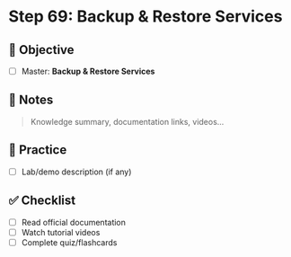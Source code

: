 # Step 69: Backup & Restore Services

## 🎯 Objective
- [ ] Master: **Backup & Restore Services**

## 📘 Notes
> Knowledge summary, documentation links, videos...

## 🧪 Practice
- [ ] Lab/demo description (if any)

## ✅ Checklist
- [ ] Read official documentation
- [ ] Watch tutorial videos
- [ ] Complete quiz/flashcards
